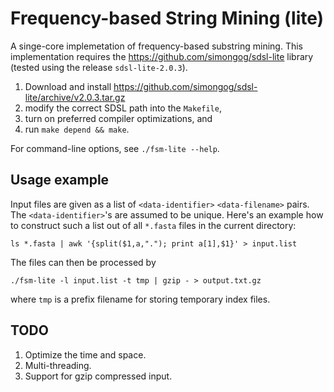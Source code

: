 Frequency-based String Mining (lite)
===

A singe-core implemetation of frequency-based substring mining. This
implementation requires the https://github.com/simongog/sdsl-lite
library (tested using the release `sdsl-lite-2.0.3`).

1. Download and install https://github.com/simongog/sdsl-lite/archive/v2.0.3.tar.gz
2. modify the correct SDSL path into the `Makefile`,
3. turn on preferred compiler optimizations, and
4. run `make depend && make`.

For command-line options, see `./fsm-lite --help`.

Usage example
---

Input files are given as a list of `<data-identifier>` `<data-filename>` pairs. The `<data-identifier>`'s are assumed to be unique. Here's an example how to construct such a list out of all `*.fasta` files in the current directory:

  `ls *.fasta | awk '{split($1,a,"."); print a[1],$1}' > input.list` 

The files can then be processed by 

  `./fsm-lite -l input.list -t tmp | gzip - > output.txt.gz`

where `tmp` is a prefix filename for storing temporary index files.

TODO
---
1. Optimize the time and space.
2. Multi-threading.
3. Support for gzip compressed input.
